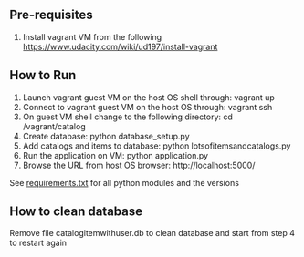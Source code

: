 ## Pre-requisites
1. Install vagrant VM from the following https://www.udacity.com/wiki/ud197/install-vagrant

## How to Run
1. Launch vagrant guest VM on the host OS shell through: vagrant up
2. Connect to vagrant guest VM on the host OS through: vagrant ssh
3. On guest VM shell change to the following directory: cd /vagrant/catalog
4. Create database: python database_setup.py
5. Add catalogs and items to database: python lotsofitemsandcatalogs.py
6. Run the application on VM: python application.py
7. Browse the URL from host OS browser: http://localhost:5000/

See [requirements.txt](requirements.txt) for all python modules and the versions

## How to clean database
Remove file catalogitemwithuser.db to clean database and start from step 4 to restart again
